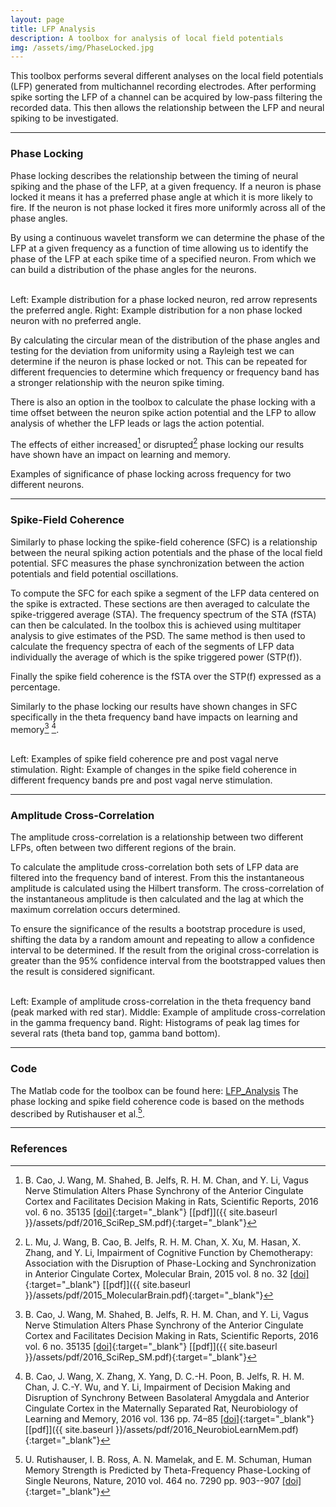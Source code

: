 ```yaml
---
layout: page
title: LFP Analysis
description: A toolbox for analysis of local field potentials
img: /assets/img/PhaseLocked.jpg
---
```


This toolbox performs several different analyses on the local field potentials (LFP) generated from multichannel recording electrodes. After performing spike sorting the LFP of a channel can be acquired by low-pass filtering the recorded data. This then allows the relationship between the LFP and neural spiking to be investigated.

---

### Phase Locking
Phase locking describes the relationship between the timing of neural spiking and the phase of the LFP, at a given frequency. If a neuron is phase locked it means it has a preferred phase angle at which it is more likely to fire. If the neuron is not phase locked it fires more uniformly across all of the phase angles.  

By using a continuous wavelet transform we can determine the phase of the LFP at a given frequency as a function of time allowing us to identify the phase of the LFP at each spike time of a specified neuron. From which we can build a distribution of the phase angles for the neurons.
<div class="img_row">
    <img class="col one left" src="{{ site.baseurl }}/assets/img/PhaseLocked.jpg" alt="" title="Example of a phase locked neuron"/>
    <img class="col one left" src="{{ site.baseurl }}/assets/img/PhaseUnLocked.jpg" alt="" title="Example of a phase unlocked neuron"/>
</div>
<div class = "col two caption">
  Left: Example distribution for a phase locked neuron, red arrow represents the preferred angle. Right: Example distribution for a non phase locked neuron with no preferred angle.
</div>

By calculating the circular mean of the distribution of the phase angles and testing for the deviation from uniformity using a Rayleigh test we can determine if the neuron is phase locked or not. This can be repeated for different frequencies to determine which frequency or frequency band has a stronger relationship with the neuron spike timing.

There is also an option in the toolbox to calculate the phase locking with a time offset between the neuron spike action potential and the LFP to allow analysis of whether the LFP leads or lags the action potential.

The effects of either increased[^1] or disrupted[^2] phase locking our results have shown have an impact on learning and memory.
<div class="img_row">
    <img class="col three left" src="{{ site.baseurl }}/assets/img/PhaseLocking.jpg" alt="" title="Significance of phase locking"/>
</div>
<div class="col three caption">
    Examples of significance of phase locking across frequency for two different neurons.
</div>

---

### Spike-Field Coherence
Similarly to phase locking the spike-field coherence (SFC) is a relationship between the neural spiking action potentials and the phase of the local field potential. SFC measures the phase synchronization between the action potentials and field potential oscillations.

To compute the SFC for each spike a segment of the LFP data centered on the spike is extracted. These sections are then averaged to calculate the spike-triggered average (STA). The frequency spectrum of the STA (fSTA) can then be calculated. In the toolbox this is achieved using multitaper analysis to give estimates of the PSD. The same method is then used to calculate the frequency spectra of each of the segments of LFP data individually the average of which is the spike triggered power (STP(f)).

Finally the spike field coherence is the fSTA over the STP(f) expressed as a percentage.

Similarly to the phase locking our results have shown changes in SFC specifically in the theta frequency band have impacts on learning and memory[^1] [^3].
<div class="img_row">
    <img class="col two left" src="{{ site.baseurl }}/assets/img/SFC_VNS.jpg" alt="" title="Example of spike field coherence"/>
    <img class="col one left" src="{{ site.baseurl }}/assets/img/SFC_bands.jpg" alt="" title="Example of SFC in frequency bands"/>
</div>
<div class = "col three caption">
  Left: Examples of spike field coherence pre and post vagal nerve stimulation. Right: Example of changes in the spike field coherence in different frequency bands pre and post vagal nerve stimulation.
</div>

---

### Amplitude Cross-Correlation
The amplitude cross-correlation is a relationship between two different LFPs, often between two different regions of the brain.

To calculate the amplitude cross-correlation both sets of LFP data are filtered into the frequency band of interest. From this the instantaneous amplitude is calculated using the Hilbert transform. The cross-correlation of the instantaneous amplitude is then calculated and the lag at which the maximum correlation occurs determined.

To ensure the significance of the results a bootstrap procedure is used, shifting the data by a random amount and repeating to allow a confidence interval to be determined. If the result from the original cross-correlation is greater than the 95% confidence interval from the bootstrapped values then the result is considered significant.

<div class="img_row">
    <img class="col one left" src="{{ site.baseurl }}/assets/img/AmplitudeXCorrTheta.png" alt="" title="Example of amplitude cross-correlation"/>
    <img class="col one left" src="{{ site.baseurl }}/assets/img/AmplitudeXCorrGamma.png" alt="" title="Example of amplitude cross-correlation"/>
    <img class="col one left" src="{{ site.baseurl }}/assets/img/AmplitudeXCorrHist.png" alt="" title="Histograms of amplitude cross-correlation"/>
</div>
<div class = "col three caption">
  Left: Example of amplitude cross-correlation in the theta frequency band (peak marked with red star). Middle: Example of amplitude cross-correlation in the gamma frequency band. Right: Histograms of peak lag times for several rats (theta band top, gamma band bottom).
</div>

---

### Code
The Matlab code for the toolbox can be found here: [LFP_Analysis](https://github.com/beteje/LFP_Analysis)
The phase locking and spike field coherence code is based on the methods described by Rutishauser et al.[^4].

---

### References
[^1]: B. Cao, J. Wang, M. Shahed, B. Jelfs, R. H. M. Chan, and Y. Li, Vagus Nerve Stimulation Alters Phase Synchrony of the Anterior Cingulate Cortex and Facilitates Decision Making in Rats, Scientific Reports, 2016 vol. 6 no. 35135 [\[doi\]](http://doi.org/10.1038/srep35135){:target="_blank"} [\[pdf\]]({{ site.baseurl }}/assets/pdf/2016_SciRep_SM.pdf){:target="_blank"}
[^2]: L. Mu, J. Wang, B. Cao, B. Jelfs, R. H. M. Chan, X. Xu, M. Hasan, X. Zhang, and Y. Li, Impairment of Cognitive Function by Chemotherapy: Association with the Disruption of Phase-Locking and Synchronization in Anterior Cingulate Cortex, Molecular Brain, 2015 vol. 8 no. 32 [\[doi\]](http://doi.org/10.1186/s13041-015-0125-y){:target="_blank"} [\[pdf\]]({{ site.baseurl }}/assets/pdf/2015_MolecularBrain.pdf){:target="_blank"}
[^3]: B. Cao, J. Wang, X. Zhang, X. Yang, D. C.-H. Poon, B. Jelfs, R. H. M. Chan, J. C.-Y. Wu, and Y. Li, Impairment of Decision Making and Disruption of Synchrony Between Basolateral Amygdala and Anterior Cingulate Cortex in the Maternally Separated Rat, Neurobiology of Learning and Memory, 2016 vol. 136 pp. 74–85 [\[doi\]](http://doi.org/10.1016/j.nlm.2016.09.015){:target="_blank"} [\[pdf\]]({{ site.baseurl }}/assets/pdf/2016_NeurobioLearnMem.pdf){:target="_blank"}
[^4]: U. Rutishauser, I. B. Ross, A. N. Mamelak, and E. M. Schuman, Human Memory Strength is Predicted by Theta-Frequency Phase-Locking of Single Neurons, Nature, 2010 vol. 464 no. 7290 pp. 903--907 [\[doi\]](http://doi.org/10.1038/nature08860){:target="_blank"}
